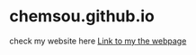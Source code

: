 # chemsou.github.io
check my website here 
[Link to my the webpage](https://chemousesi.github.io/chemsou/)

